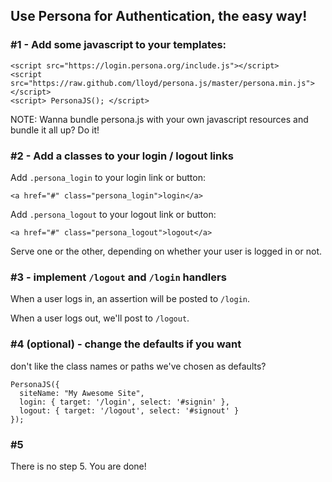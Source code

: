 ## Use Persona for Authentication, the **easy** way!

### #1 - Add some javascript to your templates:

    <script src="https://login.persona.org/include.js"></script>
    <script src="https://raw.github.com/lloyd/persona.js/master/persona.min.js"></script>
    <script> PersonaJS(); </script>
    
NOTE: Wanna bundle persona.js with your own javascript resources and bundle it all up?  Do it!  

### #2 - Add a classes to your login / logout links

Add `.persona_login` to your login link or button:

    <a href="#" class="persona_login">login</a>

Add `.persona_logout` to your logout link or button:

    <a href="#" class="persona_logout">logout</a>

Serve one or the other, depending on whether your user is logged in or not.

### #3 - implement `/logout` and `/login` handlers

When a user logs in, an assertion will be posted to `/login`.

When a user logs out, we'll post to `/logout`.

### #4 (optional) - change the defaults if you want

don't like the class names or paths we've chosen as defaults?

    PersonaJS({
      siteName: "My Awesome Site",
      login: { target: '/login', select: '#signin' },
      logout: { target: '/logout', select: '#signout' }
    });

### #5

There is no step 5.  You are done!

